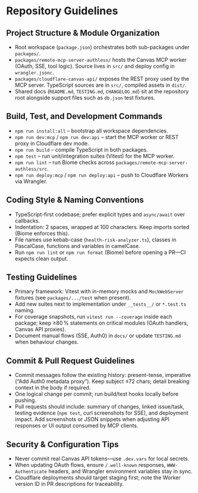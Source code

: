 # Repository Guidelines

## Project Structure & Module Organization
- Root workspace (`package.json`) orchestrates both sub-packages under `packages/`.
- `packages/remote-mcp-server-authless/` hosts the Canvas MCP worker (OAuth, SSE, tool logic). Source lives in `src/` and deploy config in `wrangler.jsonc`.
- `packages/cloudflare-canvas-api/` exposes the REST proxy used by the MCP server. TypeScript sources are in `src/`, compiled assets in `dist/`.
- Shared docs (`README.md`, `TESTING.md`, `CHANGELOG.md`) sit at the repository root alongside support files such as `db.json` test fixtures.

## Build, Test, and Development Commands
- `npm run install:all` – bootstrap all workspace dependencies.
- `npm run dev:mcp` / `npm run dev:api` – start the MCP worker or REST proxy in Cloudflare dev mode.
- `npm run build` – compile TypeScript in both packages.
- `npm test` – run unit/integration suites (Vitest) for the MCP worker.
- `npm run lint` – run Biome checks across `packages/remote-mcp-server-authless/src`.
- `npm run deploy:mcp` / `npm run deploy:api` – push to Cloudflare Workers via Wrangler.

## Coding Style & Naming Conventions
- TypeScript-first codebase; prefer explicit types and `async/await` over callbacks.
- Indentation: 2 spaces, wrapped at 100 characters. Keep imports sorted (Biome enforces this).
- File names use kebab-case (`health-risk-analyzer.ts`), classes in PascalCase, functions and variables in camelCase.
- Run `npm run lint` or `npm run format` (Biome) before opening a PR—CI expects clean output.

## Testing Guidelines
- Primary framework: Vitest with in-memory mocks and `MockWebServer` fixtures (see `packages/.../test` when present).
- Add new suites next to implementation under `__tests__/` or `*.test.ts` naming.
- For coverage snapshots, run `vitest run --coverage` inside each package; keep ≥80 % statements on critical modules (OAuth handlers, Canvas API proxies).
- Document manual flows (SSE, Auth0) in `docs/` or update `TESTING.md` when behaviour changes.

## Commit & Pull Request Guidelines
- Commit messages follow the existing history: present-tense, imperative (“Add Auth0 metadata proxy”). Keep subject ≤72 chars; detail breaking context in the body if required.
- One logical change per commit; run build/test hooks locally before pushing.
- Pull requests should include: summary of changes, linked issue/task, testing evidence (`npm test`, curl screenshots for SSE), and deployment impact. Add screenshots or JSON snippets when adjusting API responses or UI output consumed by MCP clients.

## Security & Configuration Tips
- Never commit real Canvas API tokens—use `.dev.vars` for local secrets.
- When updating OAuth flows, ensure `/.well-known` responses, `WWW-Authenticate` headers, and Wrangler environment variables stay in sync.
- Cloudflare deployments should target staging first; note the Worker version ID in PR descriptions for traceability.

